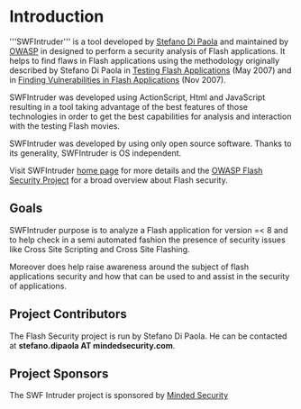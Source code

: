 # Introduction #
'''SWFIntruder''' is a tool developed by [Stefano Di Paola](http://www.wisec.it) and maintained by  [OWASP](http://www.owasp.org/index.php/Category:SWFIntruder) in  designed to perform a security analysis of Flash applications.
It helps to find flaws in Flash applications using the methodology originally described by Stefano Di Paola in [Testing Flash Applications](http://www.owasp.org/images/8/8c/OWASPAppSec2007Milan_TestingFlashApplications.ppt) (May 2007) and in [Finding Vulnerabilities in Flash Applications](http://www.owasp.org/images/d/df/SanJose_AppSec2007_DiPaola.ppt) (Nov 2007).

SWFIntruder was developed using ActionScript, Html and JavaScript resulting in
a tool taking advantage of the best features of those technologies in order to
get the best capabilities for analysis and interaction with the testing Flash movies.

SWFIntruder was developed by using only open source software.
Thanks to its generality, SWFIntruder is OS independent.

Visit SWFIntruder [home page](http://www.owasp.org/index.php/Category:SWFIntruder) for more details and the [OWASP Flash Security Project](https://www.owasp.org/index.php/Category:OWASP_Flash_Security_Project) for a broad overview about Flash security.

## Goals ##

SWFIntruder purpose is to analyze a Flash application for version =< 8 and to
help check in a semi automated fashion the presence of security issues like
Cross Site Scripting and Cross Site Flashing.

Moreover does help raise awareness around the subject of flash
applications security and how that can be used to and assist in the
security of applications.

## Project Contributors ##

The Flash Security project is run by Stefano Di Paola. He can be contacted at **stefano.dipaola AT mindedsecurity.com**.

## Project Sponsors ##

The SWF Intruder project is sponsored by [Minded Security](http://www.mindedsecurity.com)